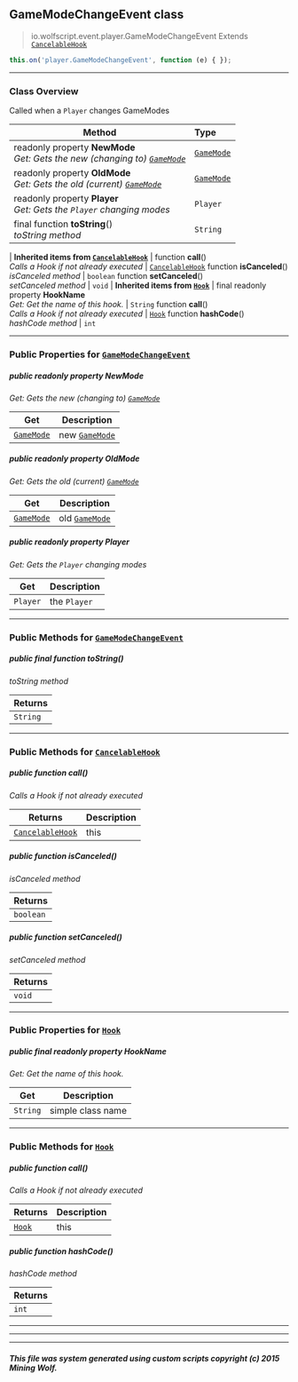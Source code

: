 ## GameModeChangeEvent __class__

>io.wolfscript.event.player.GameModeChangeEvent
>Extends [`CancelableHook`](../CancelableHook.md)
``` javascript
this.on('player.GameModeChangeEvent', function (e) { });
```


---

### Class Overview

Called when a `Player` changes GameModes

Method | Type   
--- | :--- 
 readonly property __NewMode__ <br> _Get: Gets the new (changing to) [`GameMode`](../../api/GameMode.md)_ | [`GameMode`](../../api/GameMode.md)
 readonly property __OldMode__ <br> _Get: Gets the old (current) [`GameMode`](../../api/GameMode.md)_ | [`GameMode`](../../api/GameMode.md)
 readonly property __Player__ <br> _Get: Gets the `Player` changing modes_ | `Player`
final function __toString__() <br> _toString method_ | `String`
 |
__Inherited items from [`CancelableHook`](../CancelableHook.md)__ |
 function __call__() <br> _Calls a Hook if not already executed_ | [`CancelableHook`](../CancelableHook.md)
 function __isCanceled__() <br> _isCanceled method_ | `boolean`
 function __setCanceled__() <br> _setCanceled method_ | `void`
 |
__Inherited items from [`Hook`](../Hook.md)__ |
final readonly property __HookName__ <br> _Get: Get the name of this hook._ | `String`
 function __call__() <br> _Calls a Hook if not already executed_ | [`Hook`](../Hook.md)
 function __hashCode__() <br> _hashCode method_ | `int`







---


### Public Properties for [`GameModeChangeEvent`](GameModeChangeEvent.md)

##### <a id='newmode'></a>public  readonly property __NewMode__

_Get: Gets the new (changing to) [`GameMode`](../../api/GameMode.md)_

Get | Description
--- | --- 
[`GameMode`](../../api/GameMode.md) | new [`GameMode`](../../api/GameMode.md)



##### <a id='oldmode'></a>public  readonly property __OldMode__

_Get: Gets the old (current) [`GameMode`](../../api/GameMode.md)_

Get | Description
--- | --- 
[`GameMode`](../../api/GameMode.md) | old [`GameMode`](../../api/GameMode.md)



##### <a id='player'></a>public  readonly property __Player__

_Get: Gets the `Player` changing modes_

Get | Description
--- | --- 
`Player` | the `Player`



---

### Public Methods for [`GameModeChangeEvent`](GameModeChangeEvent.md)

##### <a id='tostring'></a>public final function __toString__()

_toString method_

Returns | 
--- | 
`String` |


---

### Public Methods for [`CancelableHook`](../CancelableHook.md)

##### <a id='call'></a>public  function __call__()

_Calls a Hook if not already executed_

Returns | Description
--- | --- 
[`CancelableHook`](../CancelableHook.md) | this


##### <a id='iscanceled'></a>public  function __isCanceled__()

_isCanceled method_

Returns | 
--- | 
`boolean` |


##### <a id='setcanceled'></a>public  function __setCanceled__()

_setCanceled method_

Returns | 
--- | 
`void` |


---

### Public Properties for [`Hook`](../Hook.md)

##### <a id='hookname'></a>public final readonly property __HookName__

_Get: Get the name of this hook._

Get | Description
--- | --- 
`String` | simple class name



---

### Public Methods for [`Hook`](../Hook.md)

##### <a id='call'></a>public  function __call__()

_Calls a Hook if not already executed_

Returns | Description
--- | --- 
[`Hook`](../Hook.md) | this


##### <a id='hashcode'></a>public  function __hashCode__()

_hashCode method_

Returns | 
--- | 
`int` |


---


---


---


##### This file was system generated using custom scripts copyright (c) 2015 Mining Wolf.
	


